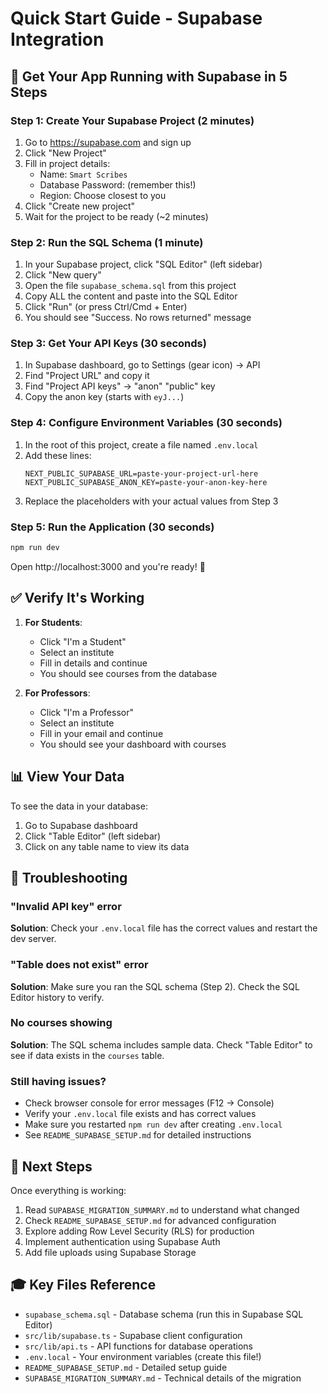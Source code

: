 # Quick Start Guide - Supabase Integration

## 🚀 Get Your App Running with Supabase in 5 Steps

### Step 1: Create Your Supabase Project (2 minutes)
1. Go to https://supabase.com and sign up
2. Click "New Project"
3. Fill in project details:
   - Name: `Smart Scribes`
   - Database Password: (remember this!)
   - Region: Choose closest to you
4. Click "Create new project"
5. Wait for the project to be ready (~2 minutes)

### Step 2: Run the SQL Schema (1 minute)
1. In your Supabase project, click "SQL Editor" (left sidebar)
2. Click "New query"
3. Open the file `supabase_schema.sql` from this project
4. Copy ALL the content and paste into the SQL Editor
5. Click "Run" (or press Ctrl/Cmd + Enter)
6. You should see "Success. No rows returned" message

### Step 3: Get Your API Keys (30 seconds)
1. In Supabase dashboard, go to Settings (gear icon) → API
2. Find "Project URL" and copy it
3. Find "Project API keys" → "anon" "public" key
4. Copy the anon key (starts with `eyJ...`)

### Step 4: Configure Environment Variables (30 seconds)
1. In the root of this project, create a file named `.env.local`
2. Add these lines:
   ```env
   NEXT_PUBLIC_SUPABASE_URL=paste-your-project-url-here
   NEXT_PUBLIC_SUPABASE_ANON_KEY=paste-your-anon-key-here
   ```
3. Replace the placeholders with your actual values from Step 3

### Step 5: Run the Application (30 seconds)
```bash
npm run dev
```

Open http://localhost:3000 and you're ready! 🎉

## ✅ Verify It's Working

1. **For Students**: 
   - Click "I'm a Student"
   - Select an institute
   - Fill in details and continue
   - You should see courses from the database

2. **For Professors**:
   - Click "I'm a Professor"
   - Select an institute
   - Fill in your email and continue
   - You should see your dashboard with courses

## 📊 View Your Data

To see the data in your database:
1. Go to Supabase dashboard
2. Click "Table Editor" (left sidebar)
3. Click on any table name to view its data

## 🐛 Troubleshooting

### "Invalid API key" error
**Solution**: Check your `.env.local` file has the correct values and restart the dev server.

### "Table does not exist" error  
**Solution**: Make sure you ran the SQL schema (Step 2). Check the SQL Editor history to verify.

### No courses showing
**Solution**: The SQL schema includes sample data. Check "Table Editor" to see if data exists in the `courses` table.

### Still having issues?
- Check browser console for error messages (F12 → Console)
- Verify your `.env.local` file exists and has correct values
- Make sure you restarted `npm run dev` after creating `.env.local`
- See `README_SUPABASE_SETUP.md` for detailed instructions

## 📝 Next Steps

Once everything is working:
1. Read `SUPABASE_MIGRATION_SUMMARY.md` to understand what changed
2. Check `README_SUPABASE_SETUP.md` for advanced configuration
3. Explore adding Row Level Security (RLS) for production
4. Implement authentication using Supabase Auth
5. Add file uploads using Supabase Storage

## 🎓 Key Files Reference

- `supabase_schema.sql` - Database schema (run this in Supabase SQL Editor)
- `src/lib/supabase.ts` - Supabase client configuration
- `src/lib/api.ts` - API functions for database operations
- `.env.local` - Your environment variables (create this file!)
- `README_SUPABASE_SETUP.md` - Detailed setup guide
- `SUPABASE_MIGRATION_SUMMARY.md` - Technical details of the migration
